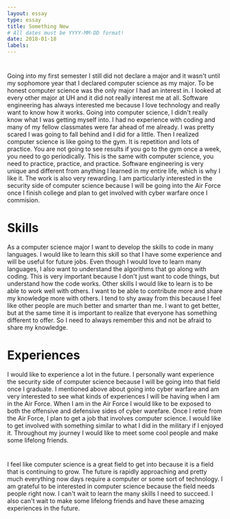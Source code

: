 ```yaml
---
layout: essay
type: essay
title: Something New
# All dates must be YYYY-MM-DD format!
date: 2018-01-18
labels:
---
```

# 
Going into my first semester I still did not declare a major and it wasn't until my sophomore year that I declared computer science as my major. To be honest computer science was the only major I had an interest in. I looked at every other major at UH and it did not really interest me at all. Software engineering has always interested me because I love technology and really want to know how it works. Going into computer science, I didn't really know what I was getting myself into. I had no experience with coding and many of my fellow classmates were far ahead of me already. I was pretty scared I was going to fall behind and I did for a little. Then I realized computer science is like going to the gym. It is repetition and lots of practice. You are not going to see results if you go to the gym once a week, you need to go periodically. This is the same with computer science, you need to practice, practice, and practice. Software engineering is very unique and different from anything I learned in my entire life, which is why I like it. The work is also very rewarding. I am particularly interested in the security side of computer science because I will be going into the Air Force once I finish college and plan to get involved with cyber warfare once I commision. 
# Skills
As a computer science major I want to develop the skills to code in many languages. I would like to learn this skill so that I have some 
experience and will be useful for future jobs. Even though I would love to learn many languages, I also want to understand the algorithms that go along with coding. This is very important because I don't just want to code things, but understand how the code works. Other skills I would like to learn is to be able to work well with others. I want to be able to contribute more and share my knowledge more with others. I tend to shy away from this because I feel like other people are much better and smarter than me. I want to get better, but at the same time it is important to realize that everyone has something different to offer. So I need to always remember this and not be afraid to share my knowledge. 
# Experiences
I would like to experience a lot in the future. I personally want experience the security side of computer science because I will be going into that field once I graduate. I mentioned above about going into cyber warfare and am very interested to see what kinds of experiences I will be having when I am in the Air Force. When I am in the Air Force I would like to be exposed to both the offensive and defensive sides of cyber warefare. Once I retire from the Air Force, I plan to get a job that involves computer science. I would like to get involved with something similar to what I did in the military if I enjoyed it. Throughout my journey I would like to meet some cool people and make some lifelong friends. 
# 
I feel like computer science is a great field to get into because it is a field that is continuing to grow. The future is rapidly approaching and pretty much everything now days require a computer or some sort of technology. I am grateful to be interested in computer science because the field needs people right now. I can't wait to learn the many skills I need to succeed. I also can't wait to make some lifelong friends and have these amazing experiences in the future. 
